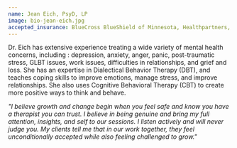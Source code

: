 ```yaml
---
name: Jean Eich, PsyD, LP
image: bio-jean-eich.jpg
accepted_insurance: BlueCross BlueShield of Minnesota, Healthpartners, Medica, Medical Assistance, MinnesotaCare
---
```


Dr. Eich has extensive experience treating a wide variety of mental health concerns, including : depression, anxiety, anger, panic, post-traumatic stress, GLBT issues, work issues, difficulties in relationships, and grief and loss. She has an expertise in Dialectical Behavior Therapy (DBT), and teaches coping skills to improve emotions, manage stress, and improve relationships. She also uses Cognitive Behavioral Therapy (CBT) to create more positive ways to think and behave.

*"I believe growth and change begin when you feel safe and know you have a therapist you can trust. I believe in being genuine and bring my full attention, insights, and self to our sessions. I listen actively and will never judge you. My clients tell me that in our work together, they feel unconditionally accepted while also feeling challenged to grow."*
